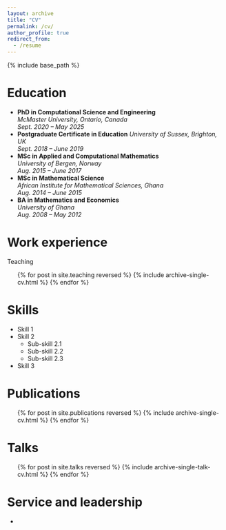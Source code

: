 ```yaml
---
layout: archive
title: "CV"
permalink: /cv/
author_profile: true
redirect_from:
  - /resume
---
```



{% include base_path %}

Education
======
* **PhD in Computational Science and Engineering**  
   *McMaster University, Ontario, Canada*  
   *Sept. 2020 – May 2025*  
* **Postgraduate Certificate in Education** 
  *University of Sussex, Brighton, UK*  
  *Sept. 2018 – June 2019* 
*  **MSc in Applied and Computational Mathematics**  
  *University of Bergen, Norway*  
  *Aug. 2015 – June 2017*
* **MSc in Mathematical Science**  
  *African Institute for Mathematical Sciences, Ghana*  
  *Aug. 2014 – June 2015*  
* **BA in Mathematics and Economics**  
  *University of Ghana*  
  *Aug. 2008 – May 2012*  

Work experience
======

Teaching
  <ul>{% for post in site.teaching reversed %}
    {% include archive-single-cv.html %}
  {% endfor %}</ul>


Skills
======
* Skill 1
* Skill 2
  * Sub-skill 2.1
  * Sub-skill 2.2
  * Sub-skill 2.3
* Skill 3

Publications
======
  <ul>{% for post in site.publications reversed %}
    {% include archive-single-cv.html %}
  {% endfor %}</ul>
  
Talks
======
  <ul>{% for post in site.talks reversed %}
    {% include archive-single-talk-cv.html  %}
  {% endfor %}</ul>

  
Service and leadership
======
* 
